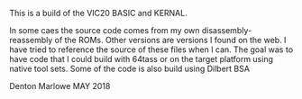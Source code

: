 This is a build of the VIC20 BASIC and KERNAL.

In some caes the source code comes from my own disassembly-
reassembly of the ROMs. Other versions are versions I found on the web.
I have tried to reference the source of these files when I can. The goal
was to have code that I could build with 64tass or on the target platform
using native tool sets. Some of the code is also build using Dilbert BSA


Denton Marlowe
MAY 2018

